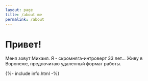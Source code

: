 ```yaml
---
layout: page
title: /about me
permalink: /about
---
```

# Привет! 
Меня зовут Михаил. Я - скромняга-интроверт 33 лет... Живу в Воронеже, предпочитаю удаленный формат работы.

 {%- include info.html -%}


